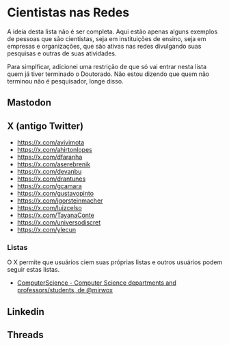 # Cientistas nas Redes

A ideia desta lista não é ser completa. Aqui estão apenas alguns exemplos de pessoas que são cientistas, seja em instituições de ensino, seja em empresas e organizações, que são ativas nas redes divulgando suas pesquisas e outras de suas atividades.

Para simplficar, adicionei uma restrição de que só vai entrar nesta lista quem já tiver terminado o Doutorado. Não estou dizendo que quem não terminou não é pesquisador, longe disso.

## Mastodon


## X (antigo Twitter)

- <https://x.com/avivimota>
- <https://x.com/ahirtonlopes>
- <https://x.com/dfaranha>
- <https://x.com/aserebrenik>
- <https://x.com/devanbu>
- <https://x.com/drantunes>
- <https://x.com/gcamara>
- <https://x.com/gustavopinto>
- <https://x.com/igorsteinmacher>
- <https://x.com/luizcelso>
- <https://x.com/TayanaConte>
- <https://x.com/universodiscret>
- <https://x.com/ylecun>

### Listas

O X permite que usuários ciem suas próprias listas e outros usuários podem seguir estas listas.

- [ComputerScience - Computer Science departments and professors/students, de @mirwox](https://x.com/i/lists/1293287165615648768)

## Linkedin

## Threads
